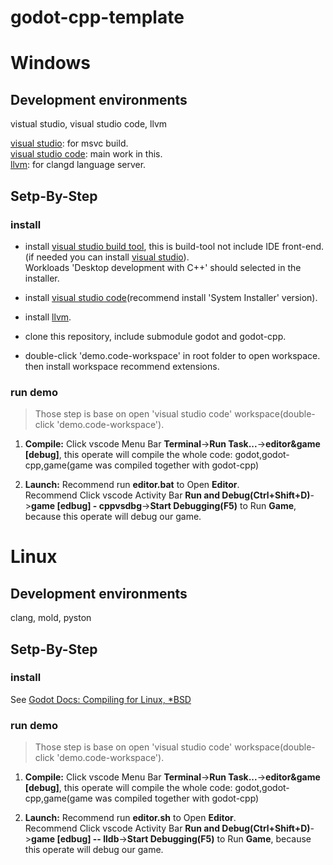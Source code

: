 # godot-cpp-template

# Windows
## Development environments
vistual studio, visual studio code, llvm

[visual studio](https://visualstudio.microsoft.com/zh-hans/downloads/#build-tools-for-visual-studio-2022): for msvc build.  
[visual studio code](https://code.visualstudio.com/Download#): main work in this.  
[llvm](https://releases.llvm.org/): for clangd language server.  

## Setp-By-Step
### install
- install [visual studio build tool](https://visualstudio.microsoft.com/zh-hans/downloads/#build-tools-for-visual-studio-2022), this is build-tool not include IDE front-end. (if needed you can install [visual studio](https://visualstudio.microsoft.com/zh-hans/downloads/#visual-studio-community-2022)).  
Workloads 'Desktop development with C++' should selected in the installer.

- install [visual studio code](https://code.visualstudio.com/Download#)(recommend install 'System Installer' version).

- install [llvm](https://releases.llvm.org/).

- clone this repository, include submodule godot and godot-cpp.

- double-click 'demo.code-workspace' in root folder to open workspace.  
then install workspace recommend extensions.

### run demo
> Those step is base on open 'visual studio code' workspace(double-click 'demo.code-workspace').
1. **Compile:** Click vscode Menu Bar **Terminal**->**Run Task...**->**editor&game [debug]**, this operate will compile the whole code: godot,godot-cpp,game(game was compiled together with godot-cpp)

2. **Launch:** Recommend run **editor.bat** to Open **Editor**.  
Recommend Click vscode Activity Bar **Run and Debug(Ctrl+Shift+D)**->**game [edbug] - cppvsdbg**->**Start Debugging(F5)** to Run **Game**, because this operate will debug our game.

# Linux
## Development environments
clang, mold, pyston

## Setp-By-Step
### install
See [Godot Docs: Compiling for Linux, *BSD](https://docs.godotengine.org/en/stable/contributing/development/compiling/compiling_for_linuxbsd.html)

### run demo
> Those step is base on open 'visual studio code' workspace(double-click 'demo.code-workspace').
1. **Compile:** Click vscode Menu Bar **Terminal**->**Run Task...**->**editor&game [debug]**, this operate will compile the whole code: godot,godot-cpp,game(game was compiled together with godot-cpp)

2. **Launch:** Recommend run **editor.sh** to Open **Editor**.  
Recommend Click vscode Activity Bar **Run and Debug(Ctrl+Shift+D)**->**game [edbug] -- lldb**->**Start Debugging(F5)** to Run **Game**, because this operate will debug our game.
